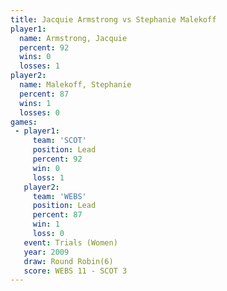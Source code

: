 ```yaml
---
title: Jacquie Armstrong vs Stephanie Malekoff
player1:                   
  name: Armstrong, Jacquie 
  percent: 92              
  wins: 0                  
  losses: 1                
player2:                   
  name: Malekoff, Stephanie
  percent: 87              
  wins: 1                  
  losses: 0                
games:
 - player1:        
     team: 'SCOT'  
     position: Lead
     percent: 92   
     win: 0        
     loss: 1       
   player2:        
     team: 'WEBS'  
     position: Lead
     percent: 87   
     win: 1        
     loss: 0       
   event: Trials (Women)  
   year: 2009             
   draw: Round Robin(6)   
   score: WEBS 11 - SCOT 3
---
```

